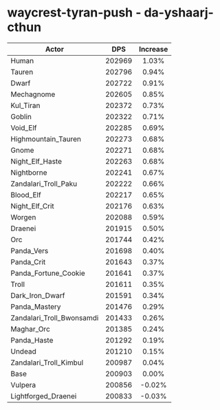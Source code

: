 # waycrest-tyran-push - da-yshaarj-cthun
| Actor | DPS | Increase |
|---|:---:|:---:|
|Human|202969|1.03%|
|Tauren|202796|0.94%|
|Dwarf|202722|0.91%|
|Mechagnome|202605|0.85%|
|Kul_Tiran|202372|0.73%|
|Goblin|202322|0.71%|
|Void_Elf|202285|0.69%|
|Highmountain_Tauren|202273|0.68%|
|Gnome|202271|0.68%|
|Night_Elf_Haste|202263|0.68%|
|Nightborne|202241|0.67%|
|Zandalari_Troll_Paku|202222|0.66%|
|Blood_Elf|202217|0.65%|
|Night_Elf_Crit|202176|0.63%|
|Worgen|202088|0.59%|
|Draenei|201915|0.50%|
|Orc|201744|0.42%|
|Panda_Vers|201698|0.40%|
|Panda_Crit|201643|0.37%|
|Panda_Fortune_Cookie|201641|0.37%|
|Troll|201611|0.35%|
|Dark_Iron_Dwarf|201591|0.34%|
|Panda_Mastery|201476|0.29%|
|Zandalari_Troll_Bwonsamdi|201433|0.26%|
|Maghar_Orc|201385|0.24%|
|Panda_Haste|201292|0.19%|
|Undead|201210|0.15%|
|Zandalari_Troll_Kimbul|200987|0.04%|
|Base|200903|0.00%|
|Vulpera|200856|-0.02%|
|Lightforged_Draenei|200833|-0.03%|
